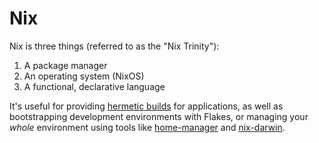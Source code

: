 # Nix

Nix is three things (referred to as the "Nix Trinity"):

1. A package manager
2. An operating system (NixOS)
3. A functional, declarative language

It's useful for providing
[hermetic builds](https://sre.google/sre-book/release-engineering/) for
applications, as well as bootstrapping development environments with Flakes, or
managing your _whole_ environment using tools like
[home-manager](https://github.com/nix-community/home-manager) and
[nix-darwin](https://github.com/lnl7/nix-darwin).
